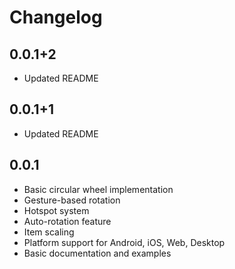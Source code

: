 # Changelog

## 0.0.1+2

- Updated README

## 0.0.1+1

- Updated README

## 0.0.1

- Basic circular wheel implementation
- Gesture-based rotation
- Hotspot system
- Auto-rotation feature
- Item scaling
- Platform support for Android, iOS, Web, Desktop
- Basic documentation and examples